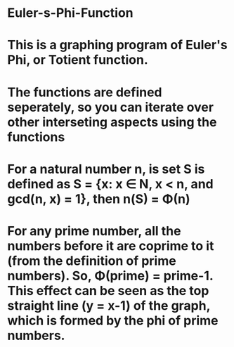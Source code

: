 # Euler-s-Phi-Function
# This is a graphing program of Euler's Phi, or Totient function.
# The functions are defined seperately, so you can iterate over other interseting aspects using the functions
# For a natural number n, is set S is defined as S = {x: x ∈ N, x < n, and gcd(n, x) = 1}, then n(S) = Φ(n)
# For any prime number, all the numbers before it are coprime to it (from the definition of prime numbers). So, Φ(prime) = prime-1. This effect can be seen as the top straight line (y = x-1) of the graph, which is formed by the phi of prime numbers.
